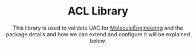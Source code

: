 <h1 align=center>
  ACL Library
</h1>

<p align=center>
  This library is used to validate UAC for <a href="https://github.com/MoleculeEngineering">MoleculeEngineering</a> and the package details and how we can extend and configure it will be explained below.  
</p>

